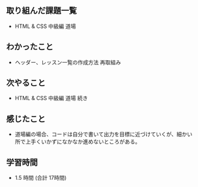 ## 取り組んだ課題一覧
- HTML & CSS 中級編 道場
## わかったこと
- ヘッダー、レッスン一覧の作成方法 再取組み
## 次やること
- HTML & CSS 中級編 道場 続き
## 感じたこと
- 道場編の場合、コードは自分で書いて出力を目標に近づけていくが、細かい所で上手くいかずになかなか進めないところがある。
## 学習時間
- 1.5 時間 (合計 17時間)
